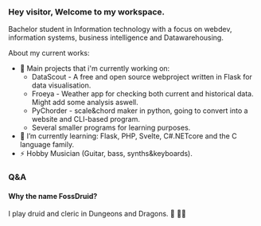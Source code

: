 ### Hey visitor, Welcome to my workspace.

Bachelor student in Information technology with a focus on webdev, information systems, business intelligence and Datawarehousing.

About my current works:
- 🔭 Main projects that i'm currently working on: 
    * DataScout - A free and open source webproject written in Flask for data visualisation.
    * Froeya - Weather app for checking both current and historical data.  Might add some analysis aswell.
    * PyChorder - scale&chord maker in python, going to convert into a website and CLI-based program.
    * Several smaller programs for learning purposes.
- 🌱 I’m currently learning: Flask, PHP, Svelte, C#.NETcore and the C language family.
- ⚡ Hobby Musician (Guitar, bass, synths&keyboards).

### Q&A
#### Why the name FossDruid?
I play druid and cleric in Dungeons and Dragons. :evergreen_tree: 🌙🔥
